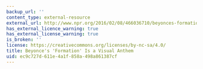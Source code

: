 ```yaml
---
backup_url: ''
content_type: external-resource
external_url: http://www.npr.org/2016/02/08/466036710/beyonces-formation-is-a-visual-anthem
has_external_licence_warning: true
has_external_license_warning: true
is_broken: ''
license: https://creativecommons.org/licenses/by-nc-sa/4.0/
title: Beyonce's 'Formation' Is a Visual Anthem
uid: ec9c727d-611e-4a1f-858a-498a861387cf
---
```

